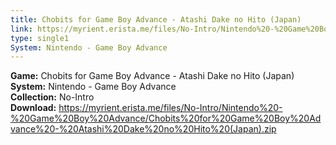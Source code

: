 ```yaml
---
title: Chobits for Game Boy Advance - Atashi Dake no Hito (Japan)
link: https://myrient.erista.me/files/No-Intro/Nintendo%20-%20Game%20Boy%20Advance/Chobits%20for%20Game%20Boy%20Advance%20-%20Atashi%20Dake%20no%20Hito%20(Japan).zip
type: single1
System: Nintendo - Game Boy Advance
---
```

<b>Game:</b> Chobits for Game Boy Advance - Atashi Dake no Hito (Japan)<br>
<b>System:</b> Nintendo - Game Boy Advance<br>
<b>Collection:</b> No-Intro<br>
<b>Download:</b> https://myrient.erista.me/files/No-Intro/Nintendo%20-%20Game%20Boy%20Advance/Chobits%20for%20Game%20Boy%20Advance%20-%20Atashi%20Dake%20no%20Hito%20(Japan).zip
